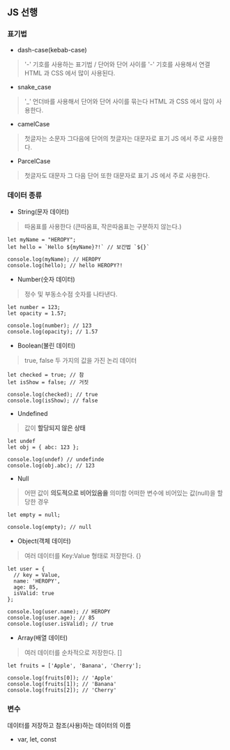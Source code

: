 ## JS 선행
### 표기법
- dash-case(kebab-case)
> '-' 기호를 사용하는 표기법 / 단어와 단어 사이를 '-' 기호를 사용해서 연결 
> HTML 과 CSS 에서 많이 사용된다. 

- snake_case
> '_' 언더바를 사용해서 단어와 단어 사이를 묶는다
> HTML 과 CSS 에서 많이 사용한다.

- camelCase
> 첫글자는 소문자 그다음에 단어의 첫글자는 대문자로 표기 
> JS 에서 주로 사용한다.

- ParcelCase
> 첫글자도 대문자 그 다음 단어 또한 대문자로 표기
> JS 에서 주로 사용한다.

### 데이터 종류
- String(문자 데이터)
> 따옴표를 사용한다 (큰따옴표, 작은따옴표는 구분하지 않는다.)
```
let myName = "HEROPY";
let hello = `Hello ${myName}?!` // 보간법 `${}`

console.log(myName); // HEROPY
console.log(hello); // hello HEROPY?!
```

- Number(숫자 데이터)
> 정수 및 부동소수점 숫자를 나타낸다.
```
let number = 123;
let opacity = 1.57;

console.log(number); // 123
console.log(opacity); // 1.57
```

- Boolean(불린 데이터)
> true, false 두 가지의 값을 가진 논리 데이터
```
let checked = true; // 참
let isShow = false; // 거짓

console.log(checked); // true
console.log(isShow); // false
```

- Undefined
> 값이 __할당되지 않은 상태__
```
let undef
let obj = { abc: 123 };

console.log(undef) // undefinde
console.log(obj.abc); // 123
```

- Null
> 어떤 값이 __의도적으로 비어있음을__ 의미함
> 어떠한 변수에 비어있는 값(null)을 할당한 경우
```
let empty = null;

console.log(empty); // null
``` 

- Object(객체 데이터)
> 여러 데이터를 Key:Value 형태로 저장한다. {}
```
let user = {
  // key = Value,
  name: 'HEROPY',
  age: 85,
  isValid: true
};

console.log(user.name); // HEROPY
console.log(user.age); // 85
console.log(user.isValid); // true
```

- Array(배열 데이터)
> 여러 데이터를 순차적으로 저장한다. []
```
let fruits = ['Apple', 'Banana', 'Cherry'];

console.log(fruits[0]); // 'Apple'
console.log(fruits[1]); // 'Banana'
console.log(fruits[2]); // 'Cherry'
```

### 변수 
데이터를 저장하고 참조(사용)하는 데이터의 이름
- var, let, const 
